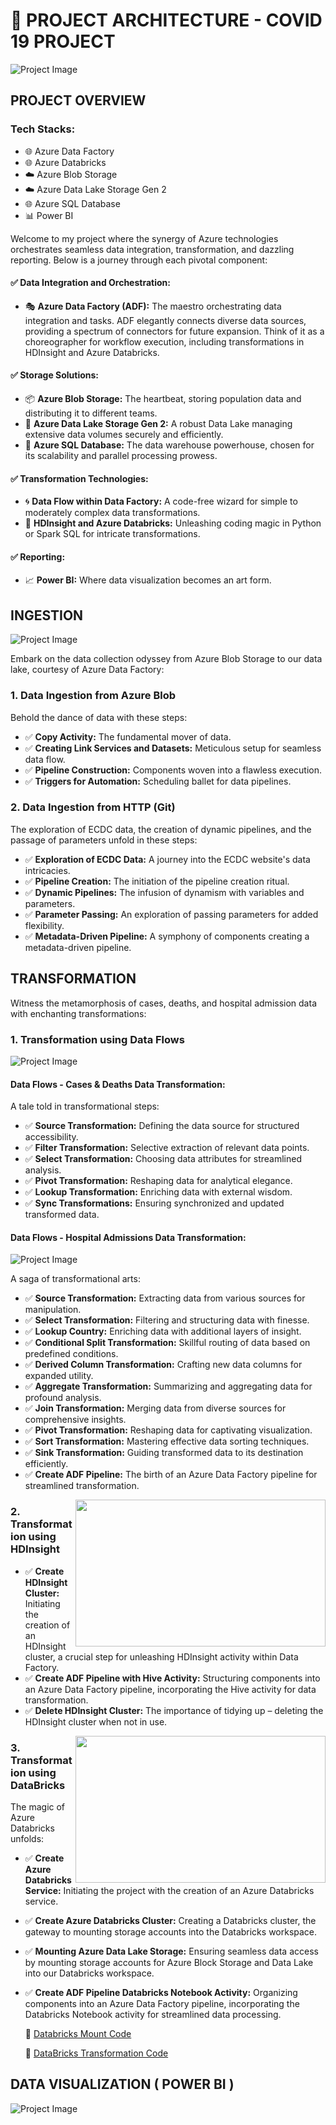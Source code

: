 # 🚀 PROJECT ARCHITECTURE - COVID 19 PROJECT

![Project Image](https://github.com/SanketKuwar/Covid-19-Project/blob/main/Covid%2019%20Images/Image.png)

## PROJECT OVERVIEW

### Tech Stacks:
- 🌐 Azure Data Factory
- 🌐 Azure Databricks
- ☁️ Azure Blob Storage
- ☁️ Azure Data Lake Storage Gen 2
- 🌐 Azure SQL Database
- 📊 Power BI

Welcome to my project where the synergy of Azure technologies orchestrates seamless data integration, transformation, and dazzling reporting. Below is a journey through each pivotal component:

#### ✅ Data Integration and Orchestration:
- 🎭 **Azure Data Factory (ADF):** The maestro orchestrating data integration and tasks. ADF elegantly connects diverse data sources, providing a spectrum of connectors for future expansion. Think of it as a choreographer for workflow execution, including transformations in HDInsight and Azure Databricks.

#### ✅ Storage Solutions:
- 📦 **Azure Blob Storage:** The heartbeat, storing population data and distributing it to different teams.
- 📁 **Azure Data Lake Storage Gen 2:** A robust Data Lake managing extensive data volumes securely and efficiently.
- 💾 **Azure SQL Database:** The data warehouse powerhouse, chosen for its scalability and parallel processing prowess.

#### ✅ Transformation Technologies:
- 🌀 **Data Flow within Data Factory:** A code-free wizard for simple to moderately complex data transformations.
- 🌌 **HDInsight and Azure Databricks:** Unleashing coding magic in Python or Spark SQL for intricate transformations.

#### ✅ Reporting:
- 📈 **Power BI:** Where data visualization becomes an art form.

## INGESTION

![Project Image](https://github.com/SanketKuwar/Covid-19-Project/blob/main/Covid%2019%20Images/Injection_activity_1.png)

Embark on the data collection odyssey from Azure Blob Storage to our data lake, courtesy of Azure Data Factory:

### 1. Data Ingestion from Azure Blob

Behold the dance of data with these steps:
- ✅ **Copy Activity:** The fundamental mover of data.
- ✅ **Creating Link Services and Datasets:** Meticulous setup for seamless data flow.
- ✅ **Pipeline Construction:** Components woven into a flawless execution.
- ✅ **Triggers for Automation:** Scheduling ballet for data pipelines.

### 2. Data Ingestion from HTTP (Git)

The exploration of ECDC data, the creation of dynamic pipelines, and the passage of parameters unfold in these steps:
- ✅ **Exploration of ECDC Data:** A journey into the ECDC website's data intricacies.
- ✅ **Pipeline Creation:** The initiation of the pipeline creation ritual.
- ✅ **Dynamic Pipelines:** The infusion of dynamism with variables and parameters.
- ✅ **Parameter Passing:** An exploration of passing parameters for added flexibility.
- ✅ **Metadata-Driven Pipeline:** A symphony of components creating a metadata-driven pipeline.

## TRANSFORMATION

Witness the metamorphosis of cases, deaths, and hospital admission data with enchanting transformations:

### 1. Transformation using Data Flows

![Project Image](https://github.com/SanketKuwar/Covid-19-Project/blob/main/Covid%2019%20Images/Cases_Tranform.png)

#### Data Flows - Cases & Deaths Data Transformation:

A tale told in transformational steps:
- ✅ **Source Transformation:** Defining the data source for structured accessibility.
- ✅ **Filter Transformation:** Selective extraction of relevant data points.
- ✅ **Select Transformation:** Choosing data attributes for streamlined analysis.
- ✅ **Pivot Transformation:** Reshaping data for analytical elegance.
- ✅ **Lookup Transformation:** Enriching data with external wisdom.
- ✅ **Sync Transformations:** Ensuring synchronized and updated transformed data.

#### Data Flows - Hospital Admissions Data Transformation:

![Project Image](https://github.com/SanketKuwar/Covid-19-Project/blob/main/Covid%2019%20Images/Hospital_Transformation.png)

A saga of transformational arts:
- ✅ **Source Transformation:** Extracting data from various sources for manipulation.
- ✅ **Select Transformation:** Filtering and structuring data with finesse.
- ✅ **Lookup Country:** Enriching data with additional layers of insight.
- ✅ **Conditional Split Transformation:** Skillful routing of data based on predefined conditions.
- ✅ **Derived Column Transformation:** Crafting new data columns for expanded utility.
- ✅ **Aggregate Transformation:** Summarizing and aggregating data for profound analysis.
- ✅ **Join Transformation:** Merging data from diverse sources for comprehensive insights.
- ✅ **Pivot Transformation:** Reshaping data for captivating visualization.
- ✅ **Sort Transformation:** Mastering effective data sorting techniques.
- ✅ **Sink Transformation:** Guiding transformed data to its destination efficiently.
- ✅ **Create ADF Pipeline:** The birth of an Azure Data Factory pipeline for streamlined transformation.
  
<img align="right" height="235" width="400" alt="" src="https://github.com/SanketKuwar/Covid-19-Project/blob/main/Covid%2019%20Images/HD_insight.png" />

### 2. Transformation using HDInsight

- ✅ **Create HDInsight Cluster:** Initiating the creation of an HDInsight cluster, a crucial step for unleashing HDInsight activity within Data Factory.
- ✅ **Create ADF Pipeline with Hive Activity:** Structuring components into an Azure Data Factory pipeline, incorporating the Hive activity for data transformation.
- ✅ **Delete HDInsight Cluster:** The importance of tidying up – deleting the HDInsight cluster when not in use.
  
<img align="right" height="235" width="400" alt="" src="https://github.com/SanketKuwar/Covid-19-Project/blob/main/Covid%2019%20Images/project1.png" />

### 3. Transformation using DataBricks

The magic of Azure Databricks unfolds:
- ✅ **Create Azure Databricks Service:** Initiating the project with the creation of an Azure Databricks service.
- ✅ **Create Azure Databricks Cluster:** Creating a Databricks cluster, the gateway to mounting storage accounts into the Databricks workspace.
- ✅ **Mounting Azure Data Lake Storage:** Ensuring seamless data access by mounting storage accounts for Azure Block Storage and Data Lake into our Databricks workspace.
- ✅ **Create ADF Pipeline Databricks Notebook Activity:** Organizing components into an Azure Data Factory pipeline, incorporating the Databricks Notebook activity for streamlined data processing.

  🔗  [Databricks Mount Code](https://github.com/SanketKuwar/Covid-19-Project/blob/main/Code_mount.py)

  🔗  [DataBricks Transformation Code](https://github.com/SanketKuwar/Covid-19-Project/blob/main/Code_transform_population_data.py)

## DATA VISUALIZATION ( POWER BI )

![Project Image](https://github.com/SanketKuwar/Covid-19-Project/blob/main/PowerBI_Reports_Covid19/PowerBI_Reports_Covid19.png)
